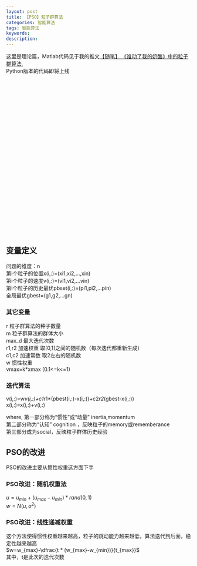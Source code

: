 ```yaml
---
layout: post
title: 【PSO】粒子群算法
categories: 智能算法
tags: 智能算法
keywords:
description:
---
```


这里是理论篇，Matlab代码见于我的推文[【随笔】 《谁动了我的奶酪》中的粒子群算法.](http://127.0.0.1:4000/2016/07/25/WhoMovedMyCheese.html)  
Python版本的代码即将上线  

<div id="main" style="width: 30em;height:30em;"></div>

<script language='javascript'>
var myChart = echarts.init(document.getElementById('main'));

option = {
    title: {
        text: 'PSO粒子群算法的步骤'
    },
    tooltip: {},
    animationDurationUpdate: 500,
    animationEasingUpdate: 'quinticInOut',
    series : [
        {
            type: 'graph',
            layout: 'none',
            symbolSize: [260,50],

            label: {
                normal: {
                    show: true
                }
            },
            edgeSymbolSize: [10, 1],
            edgeLabel: {
                normal: {
                    textStyle: {
                        fontSize: 20
                    }
                }
            },
            data: [{
                name: '初始化位置x,速度v',
                x: 100,
                y: 200,

            }, {
                name: '计算个体极值pbest， 全局极值gbest',
                symbol:'rect',
                x: 100,
                y: 300
            }, {
                name: '更新位置x，速度v',
                symbol:'rect',
                x: 100,
                y: 400
            },{
                name: '更新权重w',
                symbol:'rect',
                x: 100,
                y: 500
            },{
                name: '再次计算个体极值pbest， 全局极值gbest',
                symbol:'rect',
                x: 100,
                y: 600,

            },{
                name: '满足收敛规则',
                symbol:'diamond',
                x: 100,
                y: 700
            }
            ,{
                name: 'hidden1',
                x: 300,
                y: 700,
                symbolSize:0
            },
            {
                name: 'hidden2',
                x: 300,
                y: 300,
                symbolSize:0
            }],
            // links: [],
            links: [{
                source: 1,
                target: 0,
            }, {
                source: 1,
                target: 2,
            }, {
                source: 2,
                target: 3
            }, {
                source: 3,
                target: 4
            }, {
                source: 4,
                target: 5
            }, {
                source: 5,
                target: 'hidden1',
                }, {
                source: 'hidden1',
                target: 'hidden2',
                label:{
                    normal:{formatter:'False',show:true}}
            }, {
                source: 'hidden2',
                target: 1,
                } ],

            lineStyle: {
                normal: {
                    width: 5,
                    curveness: 0
                }
            }
        }
    ]
};

myChart.setOption(option)
</script>


## 变量定义

问题的维度：n  
第i个粒子的位置x(i,:)=(xi1,xi2,...,xin)  
第i个粒子的速度v(i,:)=(vi1,vi2,...vin)  
第i个粒子的历史最优pbset(i,:)=(pi1,pi2,...pin)  
全局最优gbest=(g1,g2,...gn)  

### 其它变量
r 粒子群算法的种子数量  
m 粒子群算法的群体大小  
max_d  最大迭代次数  
r1,r2 加速权重 取[0,1]之间的随机数（每次迭代都重新生成）  
c1,c2 加速常数 取2左右的随机数  
w 惯性权重  
vmax=k*xmax   (0.1<=k<=1)  

### 迭代算法
v(i,:)=w*v(i,:)+c1*r1*(pbest(i,:)-x(i,:))+c2*r2*(gbest-x(i,:))     
x(i,:)=x(i,:)+v(i,:)

where,
第一部分称为“惯性”或“动量” inertia,momentum  
第二部分称为“认知”    cognition ，反映粒子的memory或rememberance  
第三部分成为social，反映粒子群体历史经验  

## PSO的改进

PSO的改进主要从惯性权重这方面下手  
### PSO改进：随机权重法

$u=u_{min}+(u_{max}-u_{min}) * rand(0,1)$  
$w=N(u,\sigma^2)$

### PSO改进：线性递减权重

这个方法使得惯性权重越来越高，粒子的跳动能力越来越低，算法迭代到后面，稳定性越来越高  
$w=w_{max}-\dfrac{t * (w_{max}-w_{min})}{t_{max}}$  
其中，t是此次的迭代次数  
